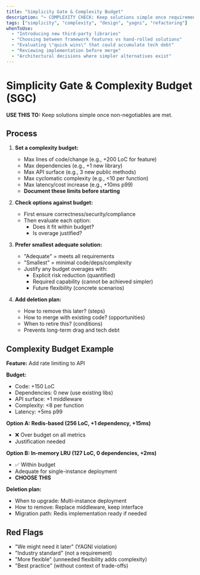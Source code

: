 ```yaml
---
title: "Simplicity Gate & Complexity Budget"
description: "✂️ COMPLEXITY CHECK: Keep solutions simple once requirements are met"
tags: ["simplicity", "complexity", "design", "yagni", "refactoring"]
whenToUse:
  - "Introducing new third-party libraries"
  - "Choosing between framework features vs hand-rolled solutions"
  - "Evaluating \"quick wins\" that could accumulate tech debt"
  - "Reviewing implementation before merge"
  - "Architectural decisions where simpler alternatives exist"
---
```


# Simplicity Gate & Complexity Budget (SGC)

**USE THIS TO:** Keep solutions simple once non-negotiables are met.

## Process

1. **Set a complexity budget:**
   - Max lines of code/change (e.g., +200 LoC for feature)
   - Max dependencies (e.g., +1 new library)
   - Max API surface (e.g., 3 new public methods)
   - Max cyclomatic complexity (e.g., <10 per function)
   - Max latency/cost increase (e.g., +10ms p99)
   - **Document these limits before starting**

2. **Check options against budget:**
   - First ensure correctness/security/compliance
   - Then evaluate each option:
     * Does it fit within budget?
     * Is overage justified?

3. **Prefer smallest adequate solution:**
   - "Adequate" = meets all requirements
   - "Smallest" = minimal code/deps/complexity
   - Justify any budget overages with:
     * Explicit risk reduction (quantified)
     * Required capability (cannot be achieved simpler)
     * Future flexibility (concrete scenarios)

4. **Add deletion plan:**
   - How to remove this later? (steps)
   - How to merge with existing code? (opportunities)
   - When to retire this? (conditions)
   - Prevents long-term drag and tech debt

## Complexity Budget Example

**Feature:** Add rate limiting to API

**Budget:**
- Code: +150 LoC
- Dependencies: 0 new (use existing libs)
- API surface: +1 middleware
- Complexity: <8 per function
- Latency: +5ms p99

**Option A: Redis-based (256 LoC, +1 dependency, +15ms)**
- ❌ Over budget on all metrics
- Justification needed

**Option B: In-memory LRU (127 LoC, 0 dependencies, +2ms)**
- ✅ Within budget
- Adequate for single-instance deployment
- **CHOOSE THIS**

**Deletion plan:**
- When to upgrade: Multi-instance deployment
- How to remove: Replace middleware, keep interface
- Migration path: Redis implementation ready if needed

## Red Flags

- "We might need it later" (YAGNI violation)
- "Industry standard" (not a requirement)
- "More flexible" (unneeded flexibility adds complexity)
- "Best practice" (without context of trade-offs)
